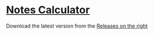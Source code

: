 # [Notes Calculator](https://notescalculator.com/)

Download the latest version from the [Releases on the right](https://github.com/nank1ro/notes-calculator/releases)
